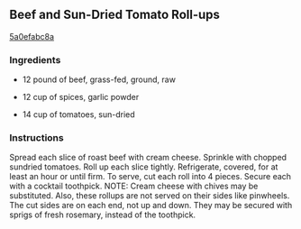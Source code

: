 ## Beef and Sun-Dried Tomato Roll-ups

[5a0efabc8a](http://www.food.com/recipe/beef-and-sun-dried-tomato-roll-ups-71902)

### Ingredients

 - 12 pound of beef, grass-fed, ground, raw

 - 12 cup of spices, garlic powder

 - 14 cup of tomatoes, sun-dried

### Instructions

Spread each slice of roast beef with cream cheese. Sprinkle with chopped sundried tomatoes. Roll up each slice tightly. Refrigerate, covered, for at least an hour or until firm. To serve, cut each roll into 4 pieces. Secure each with a cocktail toothpick. NOTE: Cream cheese with chives may be substituted. Also, these rollups are not served on their sides like pinwheels. The cut sides are on each end, not up and down. They may be secured with sprigs of fresh rosemary, instead of the toothpick.